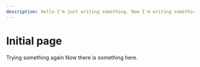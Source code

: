 ```yaml
---
description: Hello I'm just writing something. Now I'm writing something else. 
---
```


# Initial page

Trying something again Now there is something here.

